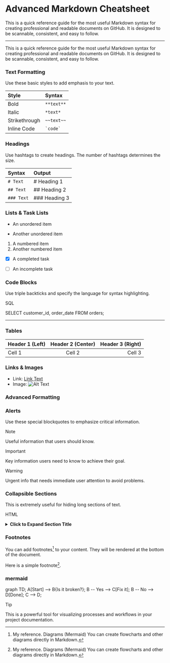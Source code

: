 # Advanced Markdown Cheatsheet

This is a quick reference guide for the most useful Markdown syntax for creating professional and readable documents on GitHub. It is designed to be scannable, consistent, and easy to follow.

---

This is a quick reference guide for the most useful Markdown syntax for creating professional and readable documents on GitHub. It is designed to be scannable, consistent, and easy to follow.

### **Text Formatting**

Use these basic styles to add emphasis to your text.

| Style         | Syntax        |
| :------------ | :------------ |
| Bold          | `**text**`    |
| Italic        | `*text*`      |
| Strikethrough | `~~text~~`    |
| Inline Code   | `` `code` ``  |

### **Headings**

Use hashtags to create headings. The number of hashtags determines the size.

| Syntax    | Output      |
| :-------- | :---------- |
| `# Text`  | # Heading 1 |
| `## Text` | ## Heading 2 |
| `### Text`| ### Heading 3 |

### **Lists & Task Lists**

* An unordered item
- Another unordered item

1. A numbered item
2. Another numbered item

- [x] A completed task
- [ ] An incomplete task


### **Code Blocks**

Use triple backticks and specify the language for syntax highlighting.

SQL

SELECT
    customer_id,
    order_date
FROM orders;

---

### **Tables**

| Header 1 (Left) | Header 2 (Center) | Header 3 (Right) |
| :-------------- | :---------------: | ---------------: |
| Cell 1          |      Cell 2       |           Cell 3 |

### **Links & Images**


* Link: [Link Text](https://www.github.com)
* Image: ![Alt Text](URL_to_image)

### **Advanced Formatting**
### **Alerts**
Use these special blockquotes to emphasize critical information.



> [!NOTE]
> Useful information that users should know.

> [!IMPORTANT]
> Key information users need to know to achieve their goal.

> [!WARNING]
> Urgent info that needs immediate user attention to avoid problems.

### **Collapsible Sections**
This is extremely useful for hiding long sections of text.

HTML

<details>
<summary><strong>Click to Expand Section Title</strong></summary>

This is the hidden content. You can put text, images, and even code blocks in here.

</details>

### **Footnotes**
You can add footnotes[^1] to your content. They will be rendered at the bottom of the document.



Here is a simple footnote[^1].

[^1]: My reference.
Diagrams (Mermaid)
You can create flowcharts and other diagrams directly in Markdown.



### **mermaid**
graph TD;
    A[Start] --> B{Is it broken?};
    B -- Yes --> C[Fix it];
    B -- No --> D[Done];
    C --> D;

> [!TIP]
> This is a powerful tool for visualizing processes and workflows in your project documentation.
[^1]: This is the text for the footnote.
